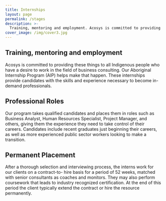 ```yaml
---
title: Internships
layout: page
permalink: /stages
description: >-
  Training, mentoring and employment. Acosys is committed to providing these things to all Indigenous people who have a desire to work in the field of business consulting.
cover_image: /img/cover3.jpg
---
```

## Training, mentoring and employment

Acosys is committed to providing these things to all Indigenous people who have a desire to work in the
field of business consulting. Our Aboriginal Internship Program (AIP) helps make that happen. These
internships provide candidates with the skills and experience necessary to become in-demand professionals.

## Professional Roles

Our program takes qualified candidates and places them in roles such as Business Analyst, Human
Resources Specialist, Project Manager, and others, giving them the experience they need to take control
of their careers. Candidates include recent graduates just beginning their careers, as well as more
experienced public sector workers looking to make a transition.

## Permanent Placement

After a thorough selection and interviewing process, the interns work for our clients on a contract-to-
hire basis for a period of 52 weeks, matched with senior consultants as coaches and monitors. They
may also perform coursework that leads to industry recognized certification. At the end of this period
the client typically extend the contract or hire the resource permanently.

